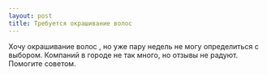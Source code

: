 ```yaml
---
layout: post 
title: Требуется окрашивание волос  
--- 
```

Хочу окрашивание волос , но уже пару недель не могу определиться с выбором. Компаний в городе не так много, но отзывы не радуют. Помогите советом.